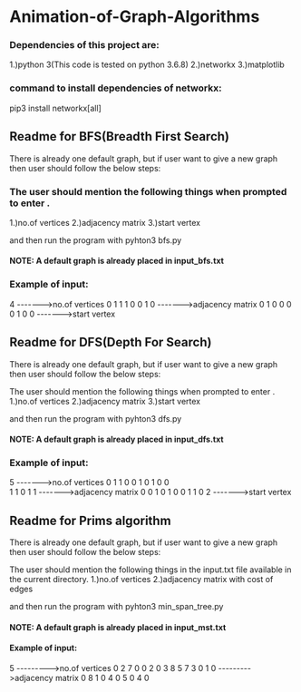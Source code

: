 # Animation-of-Graph-Algorithms

### Dependencies of this project are:
1.)python 3(This code is tested on python 3.6.8)
2.)networkx
3.)matplotlib

### command to install dependencies of networkx:
pip3 install networkx[all]


## Readme for BFS(Breadth First Search)

There is already one default graph, but if user want to give a new graph then user should follow the below steps:
 
### The user should mention the following things when prompted to enter .
1.)no.of vertices
2.)adjacency matrix
3.)start vertex


and then run the program with pyhton3 bfs.py

#### NOTE: A default graph is already placed in input_bfs.txt

### Example of input:
4        ------->no.of vertices
0 1 1 1
0 0 1 0  ------->adjacency matrix
0 1 0 0
0 0 1 0
0        ------->start vertex


## Readme for DFS(Depth For Search)

There is already one default graph, but if user want to give a new graph then user should follow the below steps:
 
The user should mention the following things when prompted to enter .
1.)no.of vertices
2.)adjacency matrix
3.)start vertex

and then run the program with pyhton3 dfs.py

#### NOTE: A default graph is already placed in input_dfs.txt

### Example of input:
5          ------->no.of vertices
0 1 1 0 0
1 0 1 0 0  
1 1 0 1 1  ------->adjacency matrix
0 0 1 0 1
0 0 1 1 0
2          ------->start vertex


## Readme for Prims algorithm

There is already one default graph, but if user want to give a new graph then user should follow the below steps:

The user should mention the following things in the input.txt file available in the current directory.
1.)no.of vertices
2.)adjacency matrix with cost of edges


and then run the program with pyhton3 min_span_tree.py

#### NOTE: A default graph is already placed in input_mst.txt

#### Example of input:
5         --------->no.of vertices
0 2 7 0 0
2 0 3 8 5
7 3 0 1 0 --------->adjacency matrix
0 8 1 0 4
0 5 0 4 0

